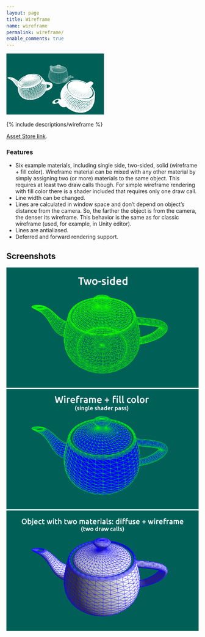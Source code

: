 ```yaml
---
layout: page
title: Wireframe
name: wireframe
permalink: wireframe/
enable_comments: true
---
```


<div class="row">
	<div class="col-xs-2"><div class="thumbnail"><img src="/images/wireframe/icon.png" alt="..."></div></div>
	<div class="col-xs-9">
		<p>
			{% include descriptions/wireframe %}
		</p>
		<p>
			<a href="https://www.assetstore.unity3d.com/#/content/11638">Asset Store link</a>.
		</p>
	</div>
</div>

### Features

* Six example materials, including single side, two-sided, solid (wireframe + fill color). Wireframe material can be mixed with any other material by simply assigning two
(or more) materials to the same object. This requires at least two draw calls though. For simple wireframe rendering with fill color there is a shader included that requires only one draw call.
* Line width can be changed.
* Lines are calculated in window space and don’t depend on object’s distance from the camera. So, the farther the object is from the camera, the denser its wireframe.
This behavior is the same as for classic wireframe (used, for example, in Unity editor).
* Lines are antialiased.
* Deferred and forward rendering support.

<div class="row">
	<div class="col-xs-12">
		<h2>Screenshots</h2>
		<div class="row text-center"><img src="/images/wireframe/screenshot2.png" class="margined20"></div>
		<div class="row text-center"><img src="/images/wireframe/screenshot4.png" class="margined20"></div>
		<div class="row text-center"><img src="/images/wireframe/screenshot5.png" class="margined20"></div>
	</div>
</div>
